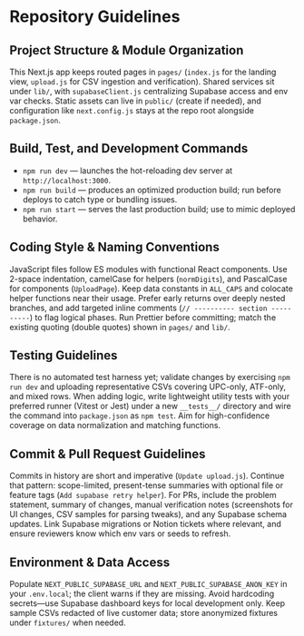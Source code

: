 # Repository Guidelines

## Project Structure & Module Organization
This Next.js app keeps routed pages in `pages/` (`index.js` for the landing view, `upload.js` for CSV ingestion and verification). Shared services sit under `lib/`, with `supabaseClient.js` centralizing Supabase access and env var checks. Static assets can live in `public/` (create if needed), and configuration like `next.config.js` stays at the repo root alongside `package.json`.

## Build, Test, and Development Commands
- `npm run dev` — launches the hot-reloading dev server at `http://localhost:3000`.
- `npm run build` — produces an optimized production build; run before deploys to catch type or bundling issues.
- `npm run start` — serves the last production build; use to mimic deployed behavior.

## Coding Style & Naming Conventions
JavaScript files follow ES modules with functional React components. Use 2-space indentation, camelCase for helpers (`normDigits`), and PascalCase for components (`UploadPage`). Keep data constants in `ALL_CAPS` and colocate helper functions near their usage. Prefer early returns over deeply nested branches, and add targeted inline comments (`// ---------- section ----------`) to flag logical phases. Run Prettier before committing; match the existing quoting (double quotes) shown in `pages/` and `lib/`.

## Testing Guidelines
There is no automated test harness yet; validate changes by exercising `npm run dev` and uploading representative CSVs covering UPC-only, ATF-only, and mixed rows. When adding logic, write lightweight utility tests with your preferred runner (Vitest or Jest) under a new `__tests__/` directory and wire the command into `package.json` as `npm test`. Aim for high-confidence coverage on data normalization and matching functions.

## Commit & Pull Request Guidelines
Commits in history are short and imperative (`Update upload.js`). Continue that pattern: scope-limited, present-tense summaries with optional file or feature tags (`Add supabase retry helper`). For PRs, include the problem statement, summary of changes, manual verification notes (screenshots for UI changes, CSV samples for parsing tweaks), and any Supabase schema updates. Link Supabase migrations or Notion tickets where relevant, and ensure reviewers know which env vars or seeds to refresh.

## Environment & Data Access
Populate `NEXT_PUBLIC_SUPABASE_URL` and `NEXT_PUBLIC_SUPABASE_ANON_KEY` in your `.env.local`; the client warns if they are missing. Avoid hardcoding secrets—use Supabase dashboard keys for local development only. Keep sample CSVs redacted of live customer data; store anonymized fixtures under `fixtures/` when needed.
